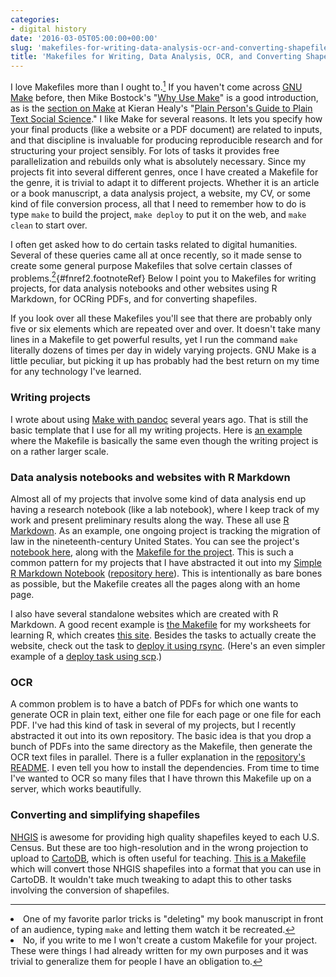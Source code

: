 ```yaml
---
categories:
- digital history
date: '2016-03-05T05:00:00+00:00'
slug: 'makefiles-for-writing-data-analysis-ocr-and-converting-shapefiles'
title: 'Makefiles for Writing, Data Analysis, OCR, and Converting Shapefiles'
---
```


I love Makefiles more than I ought to.[<sup>1</sup>](#fn1) If you haven't come across [GNU Make](https://www.gnu.org/software/make/) before, then Mike Bostock's "[Why Use Make](https://bost.ocks.org/mike/make/)" is a good introduction, as is the [section on Make](http://plain-text.co/make.html) at Kieran Healy's "[Plain Person's Guide to Plain Text Social Science](http://plain-text.co/)." I like Make for several reasons. It lets you specify how your final products (like a website or a PDF document) are related to inputs, and that discipline is invaluable for producing reproducible research and for structuring your project sensibly. For lots of tasks it provides free parallelization and rebuilds only what is absolutely necessary. Since my projects fit into several different genres, once I have created a Makefile for the genre, it is trivial to adapt it to different projects. Whether it is an article or a book manuscript, a data analysis project, a website, my CV, or some kind of file conversion process, all that I need to remember how to do is type `make` to build the project, `make deploy` to put it on the web, and `make clean` to start over.

<!--more-->
I often get asked how to do certain tasks related to digital humanities. Several of these queries came all at once recently, so it made sense to create some general purpose Makefiles that solve certain classes of problems.[<sup>2</sup>](#fn2){\#fnref2.footnoteRef} Below I point you to Makefiles for writing projects, for data analysis notebooks and other websites using R Markdown, for OCRing PDFs, and for converting shapefiles.

If you look over all these Makefiles you'll see that there are probably only five or six elements which are repeated over and over. It doesn't take many lines in a Makefile to get powerful results, yet I run the command `make` literally dozens of times per day in widely varying projects. GNU Make is a little peculiar, but picking it up has probably had the best return on my time for any technology I've learned.

### Writing projects

I wrote about using [Make with pandoc](http://lincolnmullen.com/blog/make-and-pandoc/) several years ago. That is still the basic template that I use for all my writing projects. Here is [an example](https://github.com/lmullen/dissertation/blob/master/Makefile) where the Makefile is basically the same even though the writing project is on a rather larger scale.

### Data analysis notebooks and websites with R Markdown

Almost all of my projects that involve some kind of data analysis end up having a research notebook (like a lab notebook), where I keep track of my work and present preliminary results along the way. These all use [R Markdown](http://rmarkdown.rstudio.com/). As an example, one ongoing project is tracking the migration of law in the nineteenth-century United States. You can see the project's [notebook here](http://lmullen.github.io/civil-procedure-codes/), along with the [Makefile for the project](https://github.com/lmullen/civil-procedure-codes/blob/master/Makefile). This is such a common pattern for my projects that I have abstracted it out into my [Simple R Markdown Notebook](https://lmullen.github.io/rmd-notebook/) ([repository here](https://github.com/lmullen/rmd-notebook)). This is intentionally as bare bones as possible, but the Makefile creates all the pages along with an home page.

I also have several standalone websites which are created with R Markdown. A good recent example is [the Makefile](https://github.com/lmullen/worksheets/blob/master/Makefile) for my worksheets for learning R, which creates [this site](http://lincolnmullen.com/projects/worksheets/). Besides the tasks to actually create the website, check out the task to [deploy it using rsync](https://github.com/lmullen/worksheets/blob/master/Makefile#L14). (Here's an even simpler example of a [deploy task using scp](https://github.com/lmullen/CV/blob/master/Makefile#L14).)

### OCR

A common problem is to have a batch of PDFs for which one wants to generate OCR in plain text, either one file for each page or one file for each PDF. I've had this kind of task in several of my projects, but I recently abstracted it out into its own repository. The basic idea is that you drop a bunch of PDFs into the same directory as the Makefile, then generate the OCR text files in parallel. There is a fuller explanation in the [repository's README](https://github.com/lmullen/ocr-makefile). I even tell you how to install the dependencies. From time to time I've wanted to OCR so many files that I have thrown this Makefile up on a server, which works beautifully.

### Converting and simplifying shapefiles

[NHGIS](https://www.nhgis.org/) is awesome for providing high quality shapefiles keyed to each U.S. Census. But these are too high-resolution and in the wrong projection to upload to [CartoDB](https://cartodb.com/), which is often useful for teaching. [This is a Makefile](https://github.com/lmullen/nghis-simplifier) which will convert those NHGIS shapefiles into a format that you can use in CartoDB. It wouldn't take much tweaking to adapt this to other tasks involving the conversion of shapefiles.
<section class="footnotes">

------------------------------------------------------------------------

<li id="fn1">
One of my favorite parlor tricks is "deleting" my book manuscript in front of an audience, typing <code>make</code> and letting them watch it be recreated.<a href="#fnref1">↩</a>
</li>
<li id="fn2">
No, if you write to me I won't create a custom Makefile for your project. These were things I had already written for my own purposes and it was trivial to generalize them for people I have an obligation to.<a href="#fnref2">↩</a>
</li>
</section>
